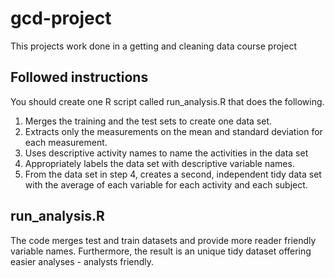 # gcd-project 
This projects work done in a getting and cleaning data course project 
## Followed instructions

You should create one R script called run_analysis.R that does the following.

1. Merges the training and the test sets to create one data set.
2. Extracts only the measurements on the mean and standard deviation for each measurement.
3. Uses descriptive activity names to name the activities in the data set
4. Appropriately labels the data set with descriptive variable names.
5. From the data set in step 4, creates a second, independent tidy data set with the average of each variable for each activity and each subject.

## run_analysis.R

The code merges test and train datasets and provide more reader friendly variable names.
Furthermore, the result is an unique tidy dataset offering easier analyses - analysts friendly.
